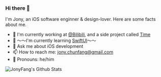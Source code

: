 ### Hi there 👋

I'm Jony, an iOS software enginner & design-lover. Here are some facts about me.

- 💼 I'm currently working at [@Bilibili](https://www.bilibili.com/), and a side project called [Time](https://itunes.apple.com/app/id1347998487)
- 🌱 ～～I'm currently learning [SwiftUI](https://developer.apple.com/xcode/swiftui/)～～
- 💬 Ask me about iOS development
- 📫 How to reach me: [jony.chunfang@gmail.com](mailto://jony.chunfang@gmail.com)
- 🌟 Pronouns: he/him

<img align="center" src="https://github-readme-stats.vercel.app/api?username=JonyFang&show_icons=true" alt="JonyFang's Github Stats" />
